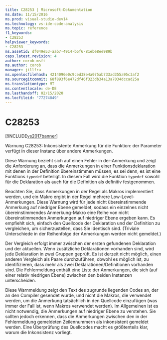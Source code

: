 ```yaml
---
title: C28253 | Microsoft-Dokumentation
ms.date: 11/15/2016
ms.prod: visual-studio-dev14
ms.technology: vs-ide-code-analysis
ms.topic: reference
f1_keywords:
- C28253
helpviewer_keywords:
- C28253
ms.assetid: df049e53-aab7-4914-b5f6-81ebe8ee989b
caps.latest.revision: 4
author: corob-msft
ms.author: corob
manager: jillfra
ms.openlocfilehash: 4214096e0c9ced38e4a075ab733ad355a95c3af2
ms.sourcegitcommit: 68f893f6e472df46f323db34a13a7034dccad25a
ms.translationtype: MT
ms.contentlocale: de-DE
ms.lasthandoff: 02/15/2020
ms.locfileid: "77274849"
---
```

# <a name="c28253"></a>C28253
[!INCLUDE[vs2017banner](../includes/vs2017banner.md)]

Warnung C28253: Inkonsistente Anmerkung für die Funktion: der Parameter verfügt in dieser Instanz über andere Anmerkungen.  
  
 Diese Warnung bezieht sich auf einen Fehler in der-Anmerkung und zeigt die Anforderung an, dass die Anmerkungen in einer Funktionsdeklaration mit denen in der Definition übereinstimmen müssen, es sei denn, es ist eine Funktions `typedef` beteiligt. In diesem Fall wird die Funktion `typedef` sowohl für die Deklaration als auch für die Definition als definitiv festgenommen.  
  
 Beachten Sie, dass Anmerkungen in der Regel als Makros implementiert werden, und ein Makro ergibt in der Regel mehrere Low-Level-Anmerkungen. Diese Warnung wird für jede nicht übereinstimmende Anmerkung auf niedriger Ebene gemeldet, sodass ein einzelnes nicht übereinstimmendes Anmerkung-Makro eine Reihe von nicht übereinstimmenden Anmerkungen auf niedriger Ebene ergeben kann. Es empfiehlt sich, einfach den Quellcode der Deklaration und der Definition zu vergleichen, um sicherzustellen, dass Sie identisch sind. (Triviale Unterschiede in der Reihenfolge der Anmerkungen werden nicht gemeldet.)  
  
 Der Vergleich erfolgt immer zwischen der ersten gefundenen Deklaration und der aktuellen. Wenn zusätzliche Deklarationen vorhanden sind, wird jede Deklaration in zwei Gruppen geprüft. Es ist derzeit nicht möglich, einen anderen Vergleich als Paare durchzuführen, obwohl es möglich ist, zu identifizieren, dass mehr als zwei Deklarationen/Definitionen vorhanden sind.  Die Fehlermeldung enthält eine Liste der Anmerkungen, die sich (auf einer relativ niedrigen Ebene) zwischen den beiden Instanzen unterscheiden.  
  
 Diese Warnmeldung zeigt den Text des zugrunde liegenden Codes an, der an den Compiler gesendet wurde, und nicht die Makros, die verwendet werden, um die Anmerkung tatsächlich in den Quellcode einzufügen (was immer der Fall ist, wenn Makros verwendet werden). Im Allgemeinen ist es nicht notwendig, die Anmerkungen auf niedriger Ebene zu verstehen. Sie sollten jedoch erkennen, dass die Anmerkungen zwischen den in der Fehlermeldung gemeldeten Zeilennummern als inkonsistent gemeldet werden. Eine Überprüfung des Quellcodes macht es größtenteils klar, warum die Inkonsistenz vorliegt.
